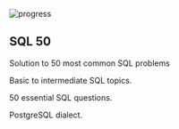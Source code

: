 ![progress](https://img.shields.io/badge/Progress:-31_/_50-plastic)
## SQL 50

Solution to 50 most common SQL problems

Basic to intermediate SQL topics.

50 essential SQL questions.

PostgreSQL dialect.
